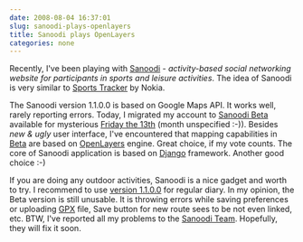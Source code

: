 ```yaml
---
date: 2008-08-04 16:37:01
slug: sanoodi-plays-openlayers
title: Sanoodi plays OpenLayers
categories: none
---
```


Recently, I've been playing with [Sanoodi](http://sanoodi.com/) - _activity-based social networking website for participants in sports and leisure activities_. The idea of Sanoodi is very similar to [Sports Tracker](http://sportstracker.nokia.com) by Nokia.





The Sanoodi version 1.1.0.0 is based on Google Maps API. It works well, rarely reporting errors. Today, I migrated my account to [Sanoodi Beta](http://beta.sanoodi.com/) available for mysterious [Friday the 13th](http://en.wikipedia.org/wiki/Friday_the_13th) (month unspecified :-)). Besides _new & ugly_ user interface, I've encountered that mapping capabilities in [Beta](http://en.wikipedia.org/wiki/Software_release_life_cycle#Beta) are based on [OpenLayers](http://openlayers.org/) engine. Great choice, if my vote counts. The core of Sanoodi application is based on [Django](http://www.djangoproject.com/) framework. Another good choice :-)





If you are doing any outdoor activities, Sanoodi is a nice gadget and worth to try. I recommend to use [version 1.1.0.0](http://sanoodi.com/home.html) for regular diary. In my opinion, the Beta version is still unusable. It is throwing errors while saving preferences or uploading [GPX](http://en.wikipedia.org/wiki/GPX) file, Save button for new route sees to be not even linked, etc. BTW, I've reported all my problems to the [Sanoodi Team](http://en.wikipedia.org/wiki/Sanoodi). Hopefully, they will fix it soon.
